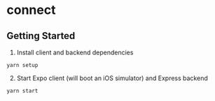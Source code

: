 # connect

## Getting Started

1. Install client and backend dependencies

```
yarn setup
```

2. Start Expo client (will boot an iOS simulator) and Express backend

```
yarn start
```
